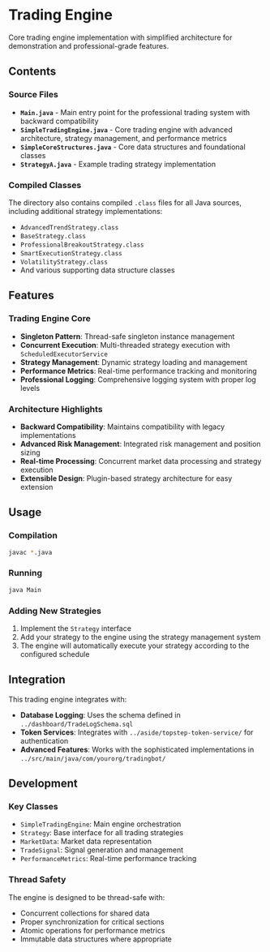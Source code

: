 # Trading Engine

Core trading engine implementation with simplified architecture for demonstration and professional-grade features.

## Contents

### Source Files

- **`Main.java`** - Main entry point for the professional trading system with backward compatibility
- **`SimpleTradingEngine.java`** - Core trading engine with advanced architecture, strategy management, and performance metrics
- **`SimpleCoreStructures.java`** - Core data structures and foundational classes
- **`StrategyA.java`** - Example trading strategy implementation

### Compiled Classes

The directory also contains compiled `.class` files for all Java sources, including additional strategy implementations:
- `AdvancedTrendStrategy.class`
- `BaseStrategy.class` 
- `ProfessionalBreakoutStrategy.class`
- `SmartExecutionStrategy.class`
- `VolatilityStrategy.class`
- And various supporting data structure classes

## Features

### Trading Engine Core
- **Singleton Pattern**: Thread-safe singleton instance management
- **Concurrent Execution**: Multi-threaded strategy execution with `ScheduledExecutorService`
- **Strategy Management**: Dynamic strategy loading and management
- **Performance Metrics**: Real-time performance tracking and monitoring
- **Professional Logging**: Comprehensive logging system with proper log levels

### Architecture Highlights
- **Backward Compatibility**: Maintains compatibility with legacy implementations
- **Advanced Risk Management**: Integrated risk management and position sizing
- **Real-time Processing**: Concurrent market data processing and strategy execution
- **Extensible Design**: Plugin-based strategy architecture for easy extension

## Usage

### Compilation

```bash
javac *.java
```

### Running

```bash
java Main
```

### Adding New Strategies

1. Implement the `Strategy` interface
2. Add your strategy to the engine using the strategy management system
3. The engine will automatically execute your strategy according to the configured schedule

## Integration

This trading engine integrates with:
- **Database Logging**: Uses the schema defined in `../dashboard/TradeLogSchema.sql`
- **Token Services**: Integrates with `../aside/topstep-token-service/` for authentication
- **Advanced Features**: Works with the sophisticated implementations in `../src/main/java/com/yourorg/tradingbot/`

## Development

### Key Classes

- `SimpleTradingEngine`: Main engine orchestration
- `Strategy`: Base interface for all trading strategies  
- `MarketData`: Market data representation
- `TradeSignal`: Signal generation and management
- `PerformanceMetrics`: Real-time performance tracking

### Thread Safety

The engine is designed to be thread-safe with:
- Concurrent collections for shared data
- Proper synchronization for critical sections
- Atomic operations for performance metrics
- Immutable data structures where appropriate